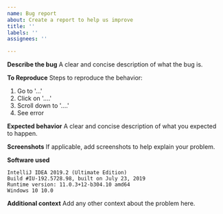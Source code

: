 ```yaml
---
name: Bug report
about: Create a report to help us improve
title: ''
labels: ''
assignees: ''

---
```


**Describe the bug**
A clear and concise description of what the bug is.

**To Reproduce**
Steps to reproduce the behavior:
1. Go to '...'
2. Click on '....'
3. Scroll down to '....'
4. See error

**Expected behavior**
A clear and concise description of what you expected to happen.

**Screenshots**
If applicable, add screenshots to help explain your problem.

**Software used**

<!--Go to "Help > About" and paste the result down here-->

```
IntelliJ IDEA 2019.2 (Ultimate Edition)
Build #IU-192.5728.98, built on July 23, 2019
Runtime version: 11.0.3+12-b304.10 amd64
Windows 10 10.0
```


**Additional context**
Add any other context about the problem here.
